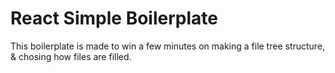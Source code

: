 # React Simple Boilerplate

This boilerplate is made to win a few minutes on making a file tree structure, & chosing how files are filled.

